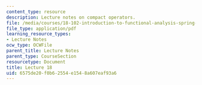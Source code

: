 ```yaml
---
content_type: resource
description: Lecture notes on compact operators.
file: /media/courses/18-102-introduction-to-functional-analysis-spring-2009/6575de20f0b62554e1548a607eaf93a6_MIT18_102s09_lec18.pdf
file_type: application/pdf
learning_resource_types:
- Lecture Notes
ocw_type: OCWFile
parent_title: Lecture Notes
parent_type: CourseSection
resourcetype: Document
title: Lecture 18
uid: 6575de20-f0b6-2554-e154-8a607eaf93a6
---
```

